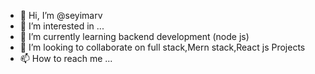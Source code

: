 - 👋 Hi, I’m @seyimarv
- 👀 I’m interested in ...
- 🌱 I’m currently learning backend development (node js)
- 💞️ I’m looking to collaborate on full stack,Mern stack,React js Projects
- 📫 How to reach me ...

<!---
seyimarv/seyimarv is a ✨ special ✨ repository because its `README.md` (this file) appears on your GitHub profile.
You can click the Preview link to take a look at your changes.
--->
